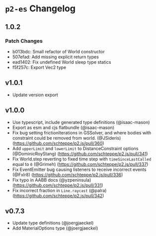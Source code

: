 # `p2-es` Changelog

## 1.0.2

### Patch Changes

-   b013bdc: Small refactor of World constructor
-   507efad: Add missing explicit return types
-   ead1402: Fix undefined World sleep type statics
-   f5f257c: Export Vec2 type

## v1.0.1

-   Update version export

## v1.0.0

-   Use typescript, include generated type definitions (@isaac-mason)
-   Export as esm and cjs flatbundle (@isaac-mason)
-   Fix bug setting frictionIterations in GSSolver, and where bodies with constraint could be removed from world. (@JSideris) (https://github.com/schteppe/p2.js/pull/360)
-   Add `upperLimit` and `lowerLimit` to DistanceConstraint options (@DominicRoyStang) (https://github.com/schteppe/p2.js/pull/341)
-   Fix World.step reverting to fixed time step with `timeSinceLastCalled` equal to `0` (@Grimeh) (https://github.com/schteppe/p2.js/pull/337)
-   Fix EventEmitter bug causing listeners to receive incorrect events (@Fxlr8) (https://github.com/schteppe/p2.js/pull/336)
-   Fix typo in AABB docs (@yzpeninsula) (https://github.com/schteppe/p2.js/pull/331)
-   Fix incorrect fraction in `Line.raycast` (@palra) (https://github.com/schteppe/p2.js/pull/342)

## v0.7.3

-   Update type definitions (@joergjaeckel)
-   Add MaterialOptions type (@joergjaeckel)
